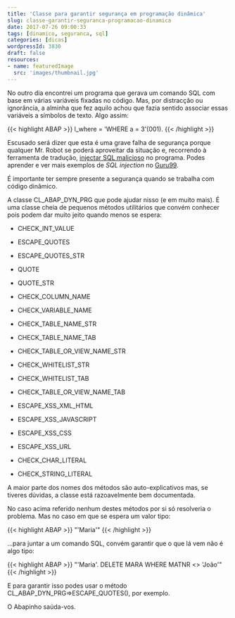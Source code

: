 ```yaml
---
title: 'Classe para garantir segurança em programação dinâmica'
slug: classe-garantir-seguranca-programacao-dinamica
date: 2017-07-26 09:00:33
tags: [dinamico, seguranca, sql]
categories: [dicas]
wordpressId: 3830
draft: false
resources:
- name: featuredImage
  src: 'images/thumbnail.jpg'
---
```

No outro dia encontrei um programa que gerava um comando SQL com base em várias variáveis fixadas no código. Mas, por distracção ou ignorância, a alminha que fez aquilo achou que fazia sentido associar essas variáveis a símbolos de texto. Algo assim:

<!--more-->


{{< highlight ABAP >}}
l_where = 'WHERE a = 3'(001).
{{< /highlight >}}

Escusado será dizer que esta é uma grave falha de segurança porque qualquer Mr. Robot se poderá aproveitar da situação e, recorrendo à ferramenta de tradução, [injectar SQL malicioso][1] no programa. Podes aprender e ver mais exemplos de _SQL injection_ no [Guru99][2].

É importante ter sempre presente a segurança quando se trabalha com código dinâmico.

A classe CL_ABAP_DYN_PRG que pode ajudar nisso (e em muito mais). É uma classe cheia de pequenos métodos utilitários que convém conhecer pois podem dar muito jeito quando menos se espera:

  * CHECK_INT_VALUE

  * ESCAPE_QUOTES

  * ESCAPE_QUOTES_STR

  * QUOTE

  * QUOTE_STR

  * CHECK_COLUMN_NAME

  * CHECK_VARIABLE_NAME

  * CHECK_TABLE_NAME_STR

  * CHECK_TABLE_NAME_TAB

  * CHECK_TABLE_OR_VIEW_NAME_STR

  * CHECK_WHITELIST_STR

  * CHECK_WHITELIST_TAB

  * CHECK_TABLE_OR_VIEW_NAME_TAB

  * ESCAPE_XSS_XML_HTML

  * ESCAPE_XSS_JAVASCRIPT

  * ESCAPE_XSS_CSS

  * ESCAPE_XSS_URL

  * CHECK_CHAR_LITERAL

  * CHECK_STRING_LITERAL

A maior parte dos nomes dos métodos são auto-explicativos mas, se tiveres dúvidas, a classe está razoavelmente bem documentada.

No caso acima referido nenhum destes métodos por si só resolveria o problema. Mas no caso em que se espera um valor tipo:


{{< highlight ABAP >}}
"'Maria'"
{{< /highlight >}}

...para juntar a um comando SQL, convém garantir que o que lá vem não é algo tipo:


{{< highlight ABAP >}}
"'Maria'. DELETE MARA WHERE MATNR <> 'João'"
{{< /highlight >}}

E para garantir isso podes usar o método CL_ABAP_DYN_PRG=>ESCAPE_QUOTES(), por exemplo.

O Abapinho saúda-vos.

   [1]: https://www.w3schools.com/sql/sql_injection.asp
   [2]: https://www.guru99.com/learn-sql-injection-with-practical-example.html
